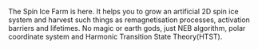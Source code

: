 The Spin Ice Farm is here. It helps you to grow an artificial 2D spin ice system and harvest such things as remagnetisation processes, activation barriers and lifetimes.
No magic or earth gods, just NEB algorithm, polar coordinate system and Harmonic Transition State Theory(HTST).
